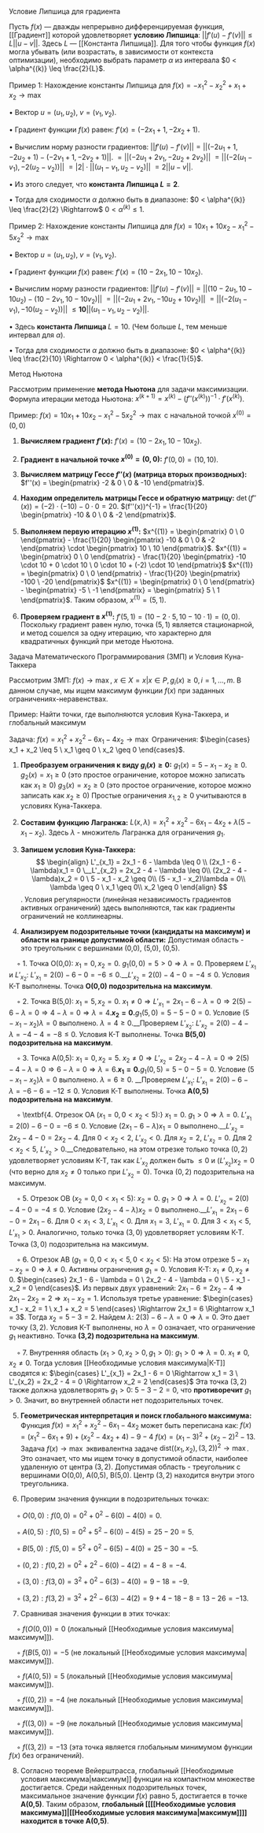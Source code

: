 Условие Липшица для градиента

Пусть $f(x)$ — дважды непрерывно дифференцируемая функция, [[Градиент]] которой удовлетворяет **условию Липшица**: $||f'(u) - f'(v)|| \leq L ||u - v||$. Здесь $L$ — [[Константа Липшица]]. Для того чтобы функция $f(x)$ могла убывать (или возрастать, в зависимости от контекста оптимизации), необходимо выбрать параметр $\alpha$ из интервала $0 < \alpha^{(k)} \leq \frac{2}{L}$.

Пример 1: Нахождение константы Липшица для $f(x) = -x_1^2 - x_2^2 + x_1 + x_2 \to \max$

• Вектор $u = (u_1, u_2)$, $v = (v_1, v_2)$.

• Градиент функции $f(x)$ равен: $f'(x) = (-2x_1 + 1, -2x_2 + 1)$.

• Вычислим норму разности градиентов: $||f'(u) - f'(v)|| = ||(-2u_1 + 1, -2u_2 + 1) - (-2v_1 + 1, -2v_2 + 1)||$. $= ||(-2u_1 + 2v_1, -2u_2 + 2v_2)||$ $= ||(-2(u_1 - v_1), -2(u_2 - v_2))||$ $= |2| \cdot ||(u_1 - v_1, u_2 - v_2)||$ $= 2 ||u - v||$.

• Из этого следует, что **константа Липшица $L = 2$**.

• Тогда для сходимости $\alpha$ должно быть в диапазоне: $0 < \alpha^{(k)} \leq \frac{2}{2} \Rightarrow$  $0 < \alpha^{(k)} \leq 1$.

Пример 2: Нахождение константы Липшица для $f(x) = 10x_1 + 10x_2 - x_1^2 - 5x_2^2 \to \max$

• Вектор $u = (u_1, u_2)$, $v = (v_1, v_2)$.

• Градиент функции $f(x)$ равен: $f'(x) = (10 - 2x_1, 10 - 10x_2)$.

• Вычислим норму разности градиентов: $||f'(u) - f'(v)|| = ||(10 - 2u_1, 10 - 10u_2) - (10 - 2v_1, 10 - 10v_2)||$ $= ||(-2u_1 + 2v_1, -10u_2 + 10v_2)||$ $= ||(-2(u_1 - v_1), -10(u_2 - v_2))||$ $\leq \textbf{10}||(u_1 - v_1, u_2 - v_2)||$.

• Здесь $\textbf{константа Липшица $L = 10$}$. (Чем больше $L$, тем меньше интервал для $\alpha$).

• Тогда для сходимости $\alpha$ должно быть в диапазоне: $0 < \alpha^{(k)} \leq \frac{2}{10} \Rightarrow 0 < \alpha^{(k)} < \frac{1}{5}$.

Метод Ньютона

Рассмотрим применение **метода Ньютона** для задачи максимизации. Формула итерации метода Ньютона: $x^{(k+1)} = x^{(k)} - (f''(x^{(k)}))^{-1} \cdot f'(x^{(k)})$.

Пример: $f(x) = 10x_1 + 10x_2 - x_1^2 - 5x_2^2 \to \max$ с начальной точкой $x^{(0)} = (0,0)$

1. **Вычисляем градиент $f'(x)$:** $f'(x) = (10 - 2x_1, 10 - 10x_2)$.

2. **Градиент в начальной точке $x^{(0)}=(0,0)$:** $f'(0,0) = (10, 10)$.

3. **Вычисляем матрицу Гессе $f''(x)$ (матрица вторых производных):** $f''(x) = \begin{pmatrix} -2 & 0 \ 0 & -10 \end{pmatrix}$.

4. **Находим определитель матрицы Гессе и обратную матрицу:** $\det(f''(x)) = (-2) \cdot (-10) - 0 \cdot 0 = 20$. $(f''(x))^{-1} = \frac{1}{20} \begin{pmatrix} -10 & 0 \ 0 & -2 \end{pmatrix}$.

5. **Выполняем первую итерацию $x^{(1)}$:** $x^{(1)} = \begin{pmatrix} 0 \ 0 \end{pmatrix} - \frac{1}{20} \begin{pmatrix} -10 & 0 \ 0 & -2 \end{pmatrix} \cdot \begin{pmatrix} 10 \ 10 \end{pmatrix}$. $x^{(1)} = \begin{pmatrix} 0 \ 0 \end{pmatrix} - \frac{1}{20} \begin{pmatrix} -10 \cdot 10 + 0 \cdot 10 \ 0 \cdot 10 + (-2) \cdot 10 \end{pmatrix}$ $x^{(1)} = \begin{pmatrix} 0 \ 0 \end{pmatrix} - \frac{1}{20} \begin{pmatrix} -100 \ -20 \end{pmatrix}$ $x^{(1)} = \begin{pmatrix} 0 \ 0 \end{pmatrix} - \begin{pmatrix} -5 \ -1 \end{pmatrix} = \begin{pmatrix} 5 \ 1 \end{pmatrix}$. Таким образом, $x^{(1)} = (5,1)$.

6. **Проверяем градиент в $x^{(1)}$:** $f'(5,1) = (10 - 2 \cdot 5, 10 - 10 \cdot 1) = (0,0)$. Поскольку градиент равен нулю, точка $(5,1)$ является стационарной, и метод сошелся за одну итерацию, что характерно для квадратичных функций при методе Ньютона.

Задача Математического Программирования (ЗМП) и Условия Куна-Таккера

Рассмотрим ЗМП: $f(x) \to \max$, $x \in X = {x | x \in P, g_i(x) \geq 0, i = 1, ..., m}$. В данном случае, мы ищем максимум функции $f(x)$ при заданных ограничениях-неравенствах.

Пример: Найти точки, где выполняются условия Куна-Таккера, и глобальный максимум

Задача: $f(x) = x_1^2 + x_2^2 - 6x_1 - 4x_2 \to \max$ Ограничения: $\begin{cases} x_1 + x_2 \leq 5 \ x_1 \geq 0 \ x_2 \geq 0 \end{cases}$.

1. **Преобразуем ограничения к виду $g_i(x) \geq 0$:** $g_1(x) = 5 - x_1 - x_2 \geq 0$. $g_2(x) = x_1 \geq 0$ (это простое ограничение, которое можно записать как $x_1 \geq 0$) $g_3(x) = x_2 \geq 0$ (это простое ограничение, которое можно записать как $x_2 \geq 0$) Простые ограничения $x_{1,2} \geq 0$ учитываются в условиях Куна-Таккера.

2. **Составим функцию Лагранжа:** $L(x, \lambda) = x_1^2 + x_2^2 - 6x_1 - 4x_2 + \lambda(5 - x_1 - x_2)$. Здесь $\lambda$ - множитель Лагранжа для ограничения $g_1$.

3. **Запишем условия Куна-Таккера:** 
$$
\begin{align}
L'_{x_1} = 2x_1 - 6 - \lambda \leq 0 \\
(2x_1 - 6 - \lambda)x_1 = 0 \__L'_{x_2} = 2x_2 - 4 - \lambda \leq 0\\
(2x_2 - 4 - \lambda)x_2 = 0 \ 5 - x_1 - x_2 \geq 0\\
(5 - x_1 - x_2)\lambda = 0\\
\lambda \geq 0 \ x_1 \geq 0\\
x_2 \geq 0 
\end{align}
$$
. Условия регулярности (линейная независимость градиентов активных ограничений) здесь выполняются, так как градиенты ограничений не коллинеарны.

4. **Анализируем подозрительные точки (кандидаты на максимум) и области на границе допустимой области:** Допустимая область - это треугольник с вершинами (0,0), (5,0), (0,5).

    ◦ 1. Точка O(0,0): $x_1=0, x_2=0$. $g_1(0,0) = 5 > 0 \Rightarrow \lambda = 0$. Проверяем $L'_{x_1}$ и $L'_{x_2}$: $L'_{x_1} = 2(0) - 6 - 0 = -6 \leq 0$.__$L'_{x_2} = 2(0) - 4 - 0 = -4 \leq 0$. Условия К-Т выполнены. Точка **O(0,0) подозрительна на максимум**.

    ◦ 2. Точка B(5,0): $x_1=5, x_2=0$. $x_1 \neq 0 \Rightarrow L'_{x_1} = 2x_1 - 6 - \lambda = 0 \Rightarrow 2(5) - 6 - \lambda = 0 \Rightarrow 4 - \lambda = 0 \Rightarrow \lambda = 4$.__$x_2 = 0$.__$g_1(5,0) = 5 - 5 - 0 = 0$. Условие $(5 - x_1 - x_2)\lambda = 0$ выполнено. $\lambda = 4 \geq 0$.__Проверяем $L'_{x_2}$: $L'_{x_2} = 2(0) - 4 - \lambda = -4 - 4 = -8 \leq 0$. Условия К-Т выполнены. Точка **B(5,0) подозрительна на максимум**.

    ◦ 3. Точка A(0,5): $x_1=0, x_2=5$. $x_2 \neq 0 \Rightarrow L'_{x_2} = 2x_2 - 4 - \lambda = 0 \Rightarrow 2(5) - 4 - \lambda = 0 \Rightarrow 6 - \lambda = 0 \Rightarrow \lambda = 6$.__$x_1 = 0$.__$g_1(0,5) = 5 - 0 - 5 = 0$. Условие $(5 - x_1 - x_2)\lambda = 0$ выполнено. $\lambda = 6 \geq 0$. __Проверяем $L'_{x_1}$: $L'_{x_1} = 2(0) - 6 - \lambda = -6 - 6 = -12 \leq 0$. Условия К-Т выполнены. Точка **A(0,5) подозрительна на максимум**.

    ◦ \textbf{4. Отрезок OA ($x_1=0, 0 < x_2 < 5$):} $x_1 = 0$. $g_1 > 0 \Rightarrow \lambda = 0$. $L'_{x_1} = 2(0) - 6 - 0 = -6 \leq 0$. Условие $(2x_1 - 6 - \lambda)x_1 = 0$ выполнено.__$L'_{x_2} = 2x_2 - 4 - 0 = 2x_2 - 4$. Для $0 < x_2 < 2$, $L'_{x_2} < 0$. Для $x_2=2$, $L'_{x_2} = 0$. Для $2 < x_2 < 5$, $L'_{x_2} > 0$.__Следовательно, на этом отрезке только точка $(0,2)$ удовлетворяет условиям К-Т, так как $L'_{x_2}$ должен быть $\leq 0$ и $(L'_{x_2})x_2=0$ (что верно для $x_2 \neq 0$ только при $L'_{x_2}=0$). Точка $(0,2)$ подозрительна на максимум.

    ◦ 5. Отрезок OB ($x_2=0, 0 < x_1 < 5$): $x_2 = 0$. $g_1 > 0 \Rightarrow \lambda = 0$. $L'_{x_2} = 2(0) - 4 - 0 = -4 \leq 0$. Условие $(2x_2 - 4 - \lambda)x_2 = 0$ выполнено.__$L'_{x_1} = 2x_1 - 6 - 0 = 2x_1 - 6$. Для $0 < x_1 < 3$, $L'_{x_1} < 0$. Для $x_1=3$, $L'_{x_1} = 0$. Для $3 < x_1 < 5$, $L'_{x_1} > 0$. Аналогично, только точка $(3,0)$ удовлетворяет условиям К-Т. Точка $(3,0)$ подозрительна на максимум.

    ◦ 6. Отрезок AB ($g_1=0, 0 < x_1 < 5, 0 < x_2 < 5$): На этом отрезке $5 - x_1 - x_2 = 0 \Rightarrow \lambda \neq 0$. Активны ограничения $g_1=0$. Условия К-Т: $x_1 \neq 0, x_2 \neq 0$. $\begin{cases} 2x_1 - 6 - \lambda = 0 \ 2x_2 - 4 - \lambda = 0 \ 5 - x_1 - x_2 = 0 \end{cases}$. Из первых двух уравнений: $2x_1 - 6 = 2x_2 - 4 \Rightarrow 2x_1 - 2x_2 = 2 \Rightarrow x_1 - x_2 = 1$. Используя третье уравнение: $\begin{cases} x_1 - x_2 = 1 \ x_1 + x_2 = 5 \end{cases} \Rightarrow 2x_1 = 6 \Rightarrow x_1 = 3$. Тогда $x_2 = 5 - 3 = 2$. Найдем $\lambda$: $2(3) - 6 - \lambda = 0 \Rightarrow \lambda = 0$. Это дает точку $(3,2)$. Условия К-Т выполнены, но $\lambda = 0$ означает, что ограничение $g_1$ неактивно. Точка **(3,2) подозрительна на максимум**.

    ◦ 7. Внутренняя область ($x_1>0, x_2>0, g_1 > 0$): $g_1 > 0 \Rightarrow \lambda = 0$. $x_1 \neq 0, x_2 \neq 0$. Тогда условия [[Необходимые условия максимума|К-Т]] сводятся к: $\begin{cases} L'_{x_1} = 2x_1 - 6 = 0 \Rightarrow x_1 = 3 \ L'_{x_2} = 2x_2 - 4 = 0 \Rightarrow x_2 = 2 \end{cases}$ Эта точка $(3,2)$ также должна удовлетворять $g_1 > 0$: $5 - 3 - 2 = 0$, что **противоречит** $g_1 > 0$. Значит, во внутренней области нет подозрительных точек.

5. **Геометрическая интерпретация и поиск глобального максимума:** Функция $f(x) = x_1^2 + x_2^2 - 6x_1 - 4x_2$ может быть переписана как: $f(x) = (x_1^2 - 6x_1 + 9) + (x_2^2 - 4x_2 + 4) - 9 - 4$ $f(x) = (x_1 - 3)^2 + (x_2 - 2)^2 - 13$. Задача $f(x) \to \max$ эквивалентна задаче $\text{dist}((x_1,x_2), (3,2))^2 \to \max$. Это означает, что мы ищем точку в допустимой области, наиболее удаленную от центра $(3,2)$. Допустимая область - треугольник с вершинами O(0,0), A(0,5), B(5,0). Центр $(3,2)$ находится внутри этого треугольника.

6. Проверим значения функции в подозрительных точках:

    ◦ $O(0,0): f(0,0) = 0^2 + 0^2 - 6(0) - 4(0) = 0$.

    ◦ $A(0,5): f(0,5) = 0^2 + 5^2 - 6(0) - 4(5) = 25 - 20 = 5$.

    ◦ $B(5,0): f(5,0) = 5^2 + 0^2 - 6(5) - 4(0) = 25 - 30 = -5$.

    ◦ $(0,2): f(0,2) = 0^2 + 2^2 - 6(0) - 4(2) = 4 - 8 = -4$.

    ◦ $(3,0): f(3,0) = 3^2 + 0^2 - 6(3) - 4(0) = 9 - 18 = -9$.

    ◦ $(3,2): f(3,2) = 3^2 + 2^2 - 6(3) - 4(2) = 9 + 4 - 18 - 8 = 13 - 26 = -13$.

7. Сравнивая значения функции в этих точках:

    ◦ $f(O(0,0)) = 0$ (локальный [[Необходимые условия максимума|максимум]]).

    ◦ $f(B(5,0)) = -5$ (не локальный [[Необходимые условия максимума|максимум]]).

    ◦ $f(A(0,5)) = 5$ (локальный [[Необходимые условия максимума|максимум]]).

    ◦ $f((0,2)) = -4$ (не локальный [[Необходимые условия максимума|максимум]]).

    ◦ $f((3,0)) = -9$ (не локальный [[Необходимые условия максимума|максимум]]).

    ◦ $f((3,2)) = -13$ (эта точка является глобальным минимумом функции $f(x)$ без ограничений).

8. Согласно теореме Вейерштрасса, глобальный [[Необходимые условия максимума|максимум]] функции на компактном множестве достигается. Среди найденных подозрительных точек, максимальное значение функции $f(x)$ равно 5, достигается в точке $\textbf{A(0,5)}$. Таким образом, $\textbf{глобальный [[[[Необходимые условия максимума]]|[[Необходимые условия максимума|максимум]]]] находится в точке A(0,5)}$.